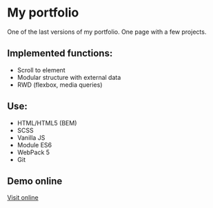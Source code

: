 # My portfolio
One of the last versions of my portfolio. One page with a few projects.

## Implemented functions:
* Scroll to element
* Modular structure with external data
* RWD (flexbox, media queries)

## Use:
* HTML/HTML5 (BEM)
* SCSS 
* Vanilla JS
* Module ES6
* WebPack 5
* Git

## Demo online

[Visit online](http://www.wojciech-kondraciuk.pl/)
